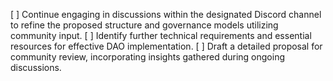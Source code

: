 [ ] Continue engaging in discussions within the designated Discord channel to refine the proposed structure and governance models utilizing community input.
[ ] Identify further technical requirements and essential resources for effective DAO implementation.
[ ] Draft a detailed proposal for community review, incorporating insights gathered during ongoing discussions.